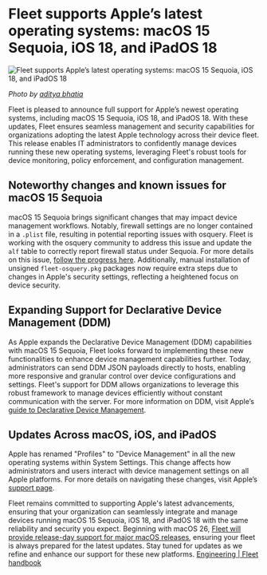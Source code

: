 # Fleet supports Apple’s latest operating systems: macOS 15 Sequoia, iOS 18, and iPadOS 18 

![Fleet supports Apple’s latest operating systems: macOS 15 Sequoia, iOS 18, and iPadOS 18](../website/assets/images/articles/fleet-supports-macos-15-sequoia-ios-18-and-ipados-18-1600x900@2x.jpg)

_Photo by [aditya bhatia](https://www.pexels.com/photo/people-walking-on-a-bridge-between-trees-13809734/)_

Fleet is pleased to announce full support for Apple’s newest operating systems, including macOS 15 Sequoia, iOS 18, and iPadOS 18. With these updates, Fleet ensures seamless management and security capabilities for organizations adopting the latest Apple technology across their device fleet. This release enables IT administrators to confidently manage devices running these new operating systems, leveraging Fleet's robust tools for device monitoring, policy enforcement, and configuration management.

## Noteworthy changes and known issues for macOS 15 Sequoia

macOS 15 Sequoia brings significant changes that may impact device management workflows. Notably, firewall settings are no longer contained in a `.plist` file, resulting in potential reporting issues with osquery. Fleet is working with the osquery community to address this issue and update the `alf` table to correctly report firewall status under Sequoia. For more details on this issue, [follow the progress here](https://github.com/fleetdm/fleet/issues/21802). Additionally, manual installation of unsigned `fleet-osquery.pkg` packages now require extra steps due to changes in Apple's security settings, reflecting a heightened focus on device security.

## Expanding Support for Declarative Device Management (DDM)

As Apple expands the Declarative Device Management (DDM) capabilities with macOS 15 Sequoia, Fleet looks forward to implementing these new functionalities to enhance device management capabilities further. Today, administrators can send DDM JSON payloads directly to hosts, enabling more responsive and granular control over device configurations and settings. Fleet's support for DDM allows organizations to leverage this robust framework to manage devices efficiently without constant communication with the server. For more information on DDM, visit Apple’s [guide to Declarative Device Management](https://support.apple.com/guide/deployment/intro-to-declarative-device-management-depb1bab77f8/1/web/1.0).

## Updates Across macOS, iOS, and iPadOS

Apple has renamed "Profiles" to "Device Management" in all the new operating systems within System Settings. This change affects how administrators and users interact with device management settings on all Apple platforms. For more details on navigating these changes, visit Apple’s [support page](https://it-training.apple.com/tutorials/support/sup530/#Determining-Whether-a-Device-Is-Managed).

Fleet remains committed to supporting Apple's latest advancements, ensuring that your organization can seamlessly integrate and manage devices running macOS 15 Sequoia, iOS 18, and iPadOS 18 with the same reliability and security you expect. Beginning with macOS 26, [Fleet will provide release-day support for major macOS releases](https://fleetdm.com/handbook/engineering#provide-same-day-support-for-major-version-macos-releases), ensuring your fleet is always prepared for the latest updates. Stay tuned for updates as we refine and enhance our support for these new platforms. [Engineering | Fleet handbook](https://fleetdm.com/handbook/engineering#provide-0-day-support-for-major-version-macos-releases)

<meta name="category" value="announcements">
<meta name="authorFullName" value="JD Strong">
<meta name="authorGitHubUsername" value="spokanemac">
<meta name="publishedOn" value="2024-09-27">
<meta name="articleTitle" value="Fleet supports Apple’s latest operating systems: macOS 15 Sequoia, iOS 18, and iPadOS 18">
<meta name="articleImageUrl" value="../website/assets/images/articles/fleet-supports-macos-15-sequoia-ios-18-and-ipados-18-1600x900@2x.jpg">
<meta name="description" value="Fleet is pleased to announce full support for macOS 15 Sequoia, iOS 18, and iPadOS 18.">
